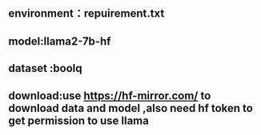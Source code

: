  ## environment：repuirement.txt
 ## model:llama2-7b-hf
 ## dataset :boolq
 ## download:use https://hf-mirror.com/ to download data and model ,also need hf token to get permission to use llama
